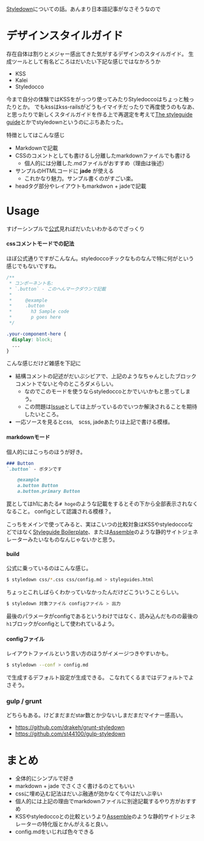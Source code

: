 
[Styledown](https://github.com/styledown/styledown)についての話。あんまり日本語記事がなさそうなので

# デザインスタイルガイド
存在自体は割りとメジャー感出てきた気がするデザインのスタイルガイド。
生成ツールとして有名どころはだいたい下記な感じではなかろうか

- KSS
- Kalei
- Styledocco

今まで自分の体験ではKSSをがっつり使ってみたりStyledoccoはちょっと触ったりとか。
でもkssはkss-railsがどうもイマイチだったりで再度使うのもなあ、と思ったりで新しくスタイルガイドを作る上で再選定を考えて[The styleguide guide](http://vinspee.me/style-guide-guide/)とかでstyledownというのにぶちあたった。


特徴としてはこんな感じ

- Markdownで記載
- CSSのコメントとしても書けるし分離したmarkdownファイルでも書ける
	- 個人的には分離した.mdファイルがおすすめ（理由は後述）
- サンプルのHTMLコードに **jade** が使える
	- これかなり魅力。サンプル書くのがすごい楽。
- headタグ部分やレイアウトもmarkdwon + jadeで記載

# Usage
すげーシンプルで[公式](https://github.com/styledown/styledown)見ればだいたいわかるのでざっくり

#### cssコメントモードでの記法

ほぼ公式通りですがこんなん。styledoccoチックなものなんで特に何がという感じでもないですね。

```compoennt.css
/**
 * コンポーネント名:
 * `.button` - このへんマークダウンで記載
 *
 *     @example
 *     .button
 *       h3 Sample code
 *       p goes here
 */

.your-component-here {
  display: block;
  ...
}
```

こんな感じだけど雑感を下記に

- 結構コメントの記述がだいぶシビアで、上記のようなちゃんとしたブロックコメントでないと今のところダメらしい。
	- なのでこのモードを使うならstyledoccoとかでいいかもと思ってしまう。
	- この問題は[Issue](https://github.com/styledown/styledown/issues/3#issuecomment-62667881
)としては上がっているのでいつか解決されることを期待したいところ。
- 一応ソースを見るとcss,　scss, jadeあたりは上記で書ける模様。

#### markdownモード

個人的にはこっちのほうが好き。

```compoennt.md
### Button
`.button` - ボタンです 

    @example
	a.button Button
	a.button.primary Button
```

罠としてはh1にあたる`# hoge`のような記載をするとその下から全部表示されなくなること。
configとして認識される模様？。

こっちをメインで使ってみると、実はこいつの比較対象はKSSやstyledoccoなどではなく[Styleguide Boilerplate](http://bjankord.github.io/Style-Guide-Boilerplate/)、または[Assemble](http://assemble.io/)のような静的サイトジェネレーターみたいなものなんじゃないかと思う。

#### build

公式に乗っているのはこんな感じ。

```sh
$ styledown css/*.css css/config.md > styleguides.html
```

ちょっとこれしばらくわかっていなかったんだけどこういうことらしい。

```sh
$ styledown 対象ファイル configファイル > 出力
```

最後のパラメータがconfigであるというわけではなく、読み込んだものの最後の`h1`ブロックがconfigとして使われているよう。

#### configファイル

レイアウトファイルという言い方のほうがイメージつきやすいかも。

```sh
$ styledown --conf > config.md
```

で生成するデフォルト設定が生成できる。
こなれてくるまではデフォルトでよさそう。

### gulp / grunt

どちらもある。けどまだまだstar数とか少ないしまだまだマイナー感高い。

- https://github.com/drakeh/grunt-styledown
- https://github.com/st44100/gulp-styledown

# まとめ
- 全体的にシンプルで好き
- markdown + jade でさくさく書けるのとてもいい
- cssに埋め込む記法はだいぶ融通が効かなくて今はだいぶ辛い
- 個人的には上記の理由でmarkdownファイルに別途記載するやり方がおすすめ
- KSSやstyledoccoとの比較というより[Assemble](http://assemble.io/)のような静的サイトジェネレーターの特化版とかんがえると良い。
- config.mdをいじれば色々できる
